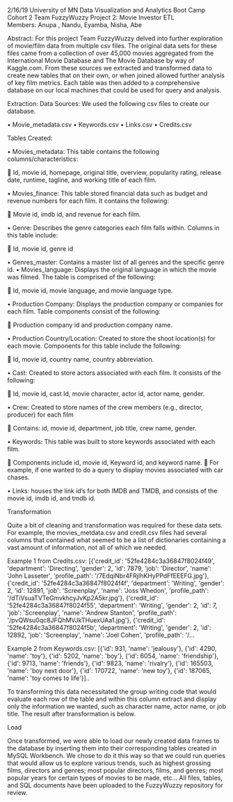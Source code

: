 2/16/19
University of MN Data Visualization and Analytics Boot Camp
Cohort 2
Team FuzzyWuzzy Project 2: Movie Investor ETL  
Members: Anupa , Nandu, Eyamba, Nisha, Abe


Abstract: For this project Team FuzzyWuzzy delved into further exploration of movie/film data from multiple csv files. The original data sets for these files came from a collection of over 45,000 movies aggregated from the International Movie Database and The Movie Database by way of Kaggle.com.  From these sources we extracted and transformed data to create new tables that on their own, or when joined allowed further analysis of key film metrics. Each table was then added to a comprehensive database on our local machines that could be used for query and analysis.

Extraction: 
Data Sources: We used the following csv files to create our database. 

•	Movie_metadata.csv
•	Keywords.csv
•	Links.csv
•	Credits.csv

Tables Created:

•	Movies_metadata: This table contains the following columns/characteristics:
 
   	Id, movie id, homepage, original title, overview, popularity rating, release date, runtime, tagline, and working title of each          film.

•	Movies_finance: This table stored financial data such as budget and revenue numbers for each film. It contains the following:
  
   	Movie id, imdb id,  and revenue for each film.

•	Genre: Describes the genre categories each film falls within. Columns in this table include:
   
   	Id, movie id, genre id

•	Genres_master: Contains a master list of all genres and the specific genre id.
•	Movies_language: Displays the original language in which the movie was filmed. The table is comprised of the following:
  
   	Id, movie id, movie language, and movie language type.

•	Production Company: Displays the production company or companies for each film. Table components consist of the following:

   	Production company id and production company name.

•	Production Country/Location: Created to store the shoot location(s) for each movie. Components for this table include the following:
   
   	Id, movie id, country name, country abbreviation.

•	Cast: Created to store actors associated with each film. It consists of the following:
  
   	Id, movie id, cast Id, movie character, actor id, actor name, gender.

•	Crew: Created to store names of the crew members (e.g., director, producer) for each film
  
   	Contains: id, movie id, department, job title, crew name, gender.

•	Keywords: This table was built to store keywords associated with each film. 
 
   	Components include id, movie id, Keyword id, and keyword name.
   	For example, if one wanted to do a query to display movies associated with car chases.

•	Links: houses the link id’s for both IMDB and TMDB, and consists of the movie id, imdb id, and tmdb id.


Transformation

Quite a bit of cleaning and transformation was required for these data sets. For example, the movies_metdata.csv and credit.csv files had several columns that contained what seemed to be a list of dictionaries containing a vast amount of information, not all of which we needed.  

Example 1 from Credits.csv:  [{'credit_id': '52fe4284c3a36847f8024f49', 'department': 'Directing', 'gender': 2, 'id': 7879, 'job': 'Director', 'name': 'John Lasseter', 'profile_path': '/7EdqiNbr4FRjIhKHyPPdFfEEEFG.jpg'}, {'credit_id': '52fe4284c3a36847f8024f4f', 'department': 'Writing', 'gender': 2, 'id': 12891, 'job': 'Screenplay', 'name': 'Joss Whedon', 'profile_path': '/dTiVsuaTVTeGmvkhcyJvKp2A5kr.jpg'}, {'credit_id': '52fe4284c3a36847f8024f55', 'department': 'Writing', 'gender': 2, 'id': 7, 'job': 'Screenplay', 'name': 'Andrew Stanton', 'profile_path': '/pvQWsu0qc8JFQhMVJkTHuexUAa1.jpg'}, {'credit_id': '52fe4284c3a36847f8024f5b', 'department': 'Writing', 'gender': 2, 'id': 12892, 'job': 'Screenplay', 'name': 'Joel Cohen', 'profile_path': '/…

Example 2 from Keywords.csv: [{'id': 931, 'name': 'jealousy'}, {'id': 4290, 'name': 'toy'}, {'id': 5202, 'name': 'boy'}, {'id': 6054, 'name': 'friendship'}, {'id': 9713, 'name': 'friends'}, {'id': 9823, 'name': 'rivalry'}, {'id': 165503, 'name': 'boy next door'}, {'id': 170722, 'name': 'new toy'}, {'id': 187065, 'name': 'toy comes to life'}]..

To transforming this data necessitated the group writing code that would evaluate each row of the table and within this column extract and display only the information we wanted, such as character name, actor name, or job title. The result after transformation is below.

Load

Once transformed, we were able to load our newly created data frames to the database by inserting them into their corresponding tables created in MySQL Workbench. We chose to do it this way so that we could run queries that would allow us to explore various trends, such as highest grossing films, directors and genres; most popular directors, films, and genres; most popular years for certain types of movies to be made, etc…
All files, tables, and SQL documents have been uploaded to the FuzzyWuzzy repository for review.
